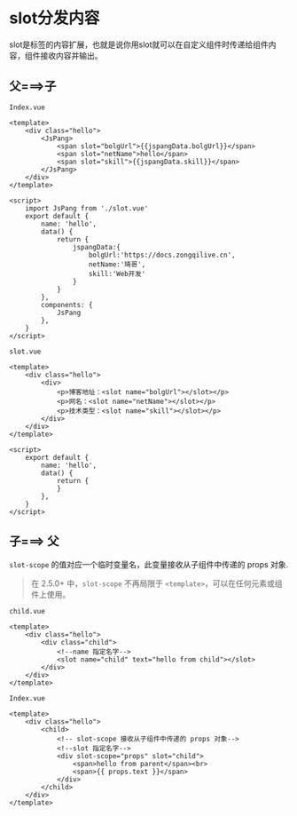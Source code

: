 # slot分发内容

slot是标签的内容扩展，也就是说你用slot就可以在自定义组件时传递给组件内容，组件接收内容并输出。

## 父===>子

`Index.vue`

```vue
<template>
    <div class="hello">
        <JsPang>
            <span slot="bolgUrl">{{jspangData.bolgUrl}}</span>
            <span slot="netName">hello</span>
            <span slot="skill">{{jspangData.skill}}</span>
        </JsPang>
    </div>
</template>

<script>
    import JsPang from './slot.vue'
    export default {
        name: 'hello',
        data() {
            return {
                jspangData:{
                    bolgUrl:'https://docs.zongqilive.cn',
                    netName:'琦哥',
                    skill:'Web开发'
                }
            }
        },
        components: {
            JsPang
        },
    }
</script>

```

`slot.vue`

```vue
<template>
    <div class="hello">
        <div>
            <p>博客地址：<slot name="bolgUrl"></slot></p>
            <p>网名：<slot name="netName"></slot></p>
            <p>技术类型：<slot name="skill"></slot></p>
        </div>
    </div>
</template>

<script>
    export default {
        name: 'hello',
        data() {
            return {
            }
        },
    }
</script>
```



## 子===> 父

`slot-scope` 的值对应一个临时变量名，此变量接收从子组件中传递的 props 对象.

> 在 2.5.0+ 中，`slot-scope` 不再局限于 `<template>`，可以在任何元素或组件上使用。

`child.vue`

```vue
<template>
    <div class="hello">
        <div class="child">
            <!--name 指定名字-->
            <slot name="child" text="hello from child"></slot>
        </div>
    </div>
</template>
```

`Index.vue`

```vue
<template>
    <div class="hello">
        <child>
            <!-- slot-scope 接收从子组件中传递的 props 对象-->
            <!--slot 指定名字-->
            <div slot-scope="props" slot="child">
                <span>hello from parent</span><br>
                <span>{{ props.text }}</span>
            </div>
        </child>
    </div>
</template>
```





